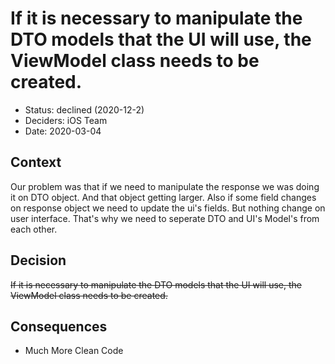 # If it is necessary to manipulate the DTO models that the UI will use, the ViewModel class needs to be created.

* Status: declined (2020-12-2)
* Deciders: iOS Team
* Date: 2020-03-04

## Context

Our problem was that if we need to manipulate the response we was doing it on DTO object. And that object getting larger. Also if some field changes on response object we need to update the ui's fields. But nothing change on user interface. That's why we need to seperate DTO and UI's Model's from each other.

## Decision

~~If it is necessary to manipulate the DTO models that the UI will use, the ViewModel class needs to be created.~~

## Consequences

  * Much More Clean Code
